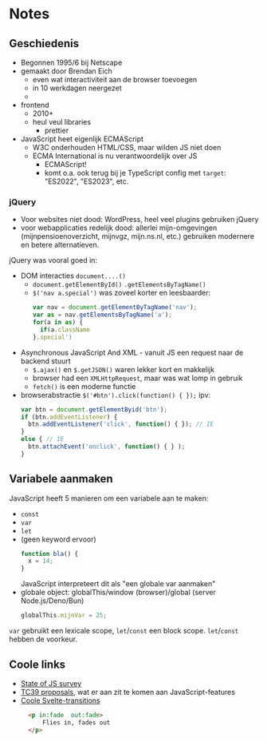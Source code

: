 # Notes

## Geschiedenis

- Begonnen 1995/6 bij Netscape 
- gemaakt door Brendan Eich
  - even wat interactiviteit aan de browser toevoegen
  - in 10 werkdagen neergezet
  - 
- frontend
  - 2010+
  - heul veul libraries
    - prettier
- JavaScript heet eigenlijk ECMAScript
  - W3C onderhouden HTML/CSS, maar wilden JS niet doen
  - ECMA International is nu verantwoordelijk over JS
    - ECMAScript!
    - komt o.a. ook terug bij je TypeScript config met `target`: "ES2022", "ES2023", etc.

### jQuery

- Voor websites niet dood: WordPress, heel veel plugins gebruiken jQuery
- voor webapplicaties redelijk dood: allerlei mijn-omgevingen (mijnpensioenoverzicht, mijnvgz, mijn.ns.nl, etc.) gebruiken modernere en betere alternatieven.

jQuery was vooral goed in:
- DOM interacties  `document....()`
  - `document.getElementById()` `.getElementsByTagName()`
  - `$('nav a.special')` was zoveel korter en leesbaarder:
    ```js
    var nav = document.getElementByTagName('nav');
    var as = nav.getElementsByTagName('a');
    for(a in as) {
      if(a.className 
    }.special')
    ```
- Asynchronous JavaScript And XML - vanuit JS een request naar de backend stuurt
  - `$.ajax()` en `$.getJSON()` waren lekker kort en makkelijk
  - browser had een `XMLHttpRequest`, maar was wat lomp in gebruik
  - `fetch()` is een moderne functie
- browserabstractie  `$('#btn').click(function() { });` ipv:
  ```ts
  var btn = document.getElementByid('btn');
  if (btn.addEventListener) {
    btn.addEventListener('click', function() { }); // IE
  }
  else { // IE
    btn.attachEvent('onclick', function() { } );
  }
  ```

## Variabele aanmaken 

JavaScript heeft 5 manieren om een variabele aan te maken:

- `const`
- `var`
- `let`
- (geen keyword ervoor)
  ```js
  function bla() {
    x = 14;
  }
  ```
  JavaScript interpreteert dit als "een globale var aanmaken"
- globale object: globalThis/window (browser)/global (server Node.js/Deno/Bun)
  ```js
  globalThis.mijnVar = 25;
  ```

`var` gebruikt een lexicale scope, `let`/`const` een block scope. `let`/`const` hebben de voorkeur.

## Coole links

- [State of JS survey](https://2024.stateofjs.com/en-US/libraries/front-end-frameworks/)
- [TC39 proposals](https://github.com/tc39/proposals), wat er aan zit te komen aan JavaScript-features
- [Coole Svelte-transitions](https://svelte.dev/tutorial/svelte/in-and-out)
  ```html
	<p in:fade  out:fade>
		Flies in, fades out
	</p>
  ```